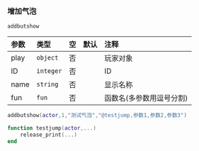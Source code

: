 ### 增加气泡
`addbutshow`

| 参数 | 类型      | 空   | 默认 | 注释                     |
| :--- | :-------- | :--- | :--- | :----------------------- |
| play | `object`  | 否   |      | 玩家对象                 |
| ID   | `integer` | 否   |      | ID                       |
| name | `string`  | 否   |      | 显示名称                 |
| fun  | `fun`     | 否   |      | 函数名(多参数用逗号分割) |
```lua
addbutshow(actor,1,"测试气泡","@testjump,参数1,参数2,参数3")

function testjump(actor,...)
    release_print(...)
end

```

